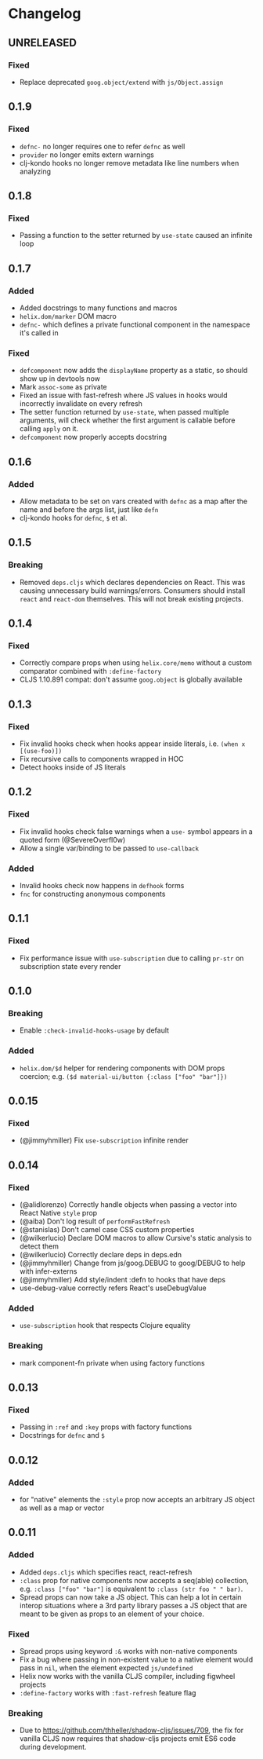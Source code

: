 # Changelog

## UNRELEASED

### Fixed

* Replace deprecated `goog.object/extend` with `js/Object.assign`

## 0.1.9

### Fixed

* `defnc-` no longer requires one to refer `defnc` as well
* `provider` no longer emits extern warnings
* clj-kondo hooks no longer remove metadata like line numbers when analyzing

## 0.1.8

### Fixed

* Passing a function to the setter returned by `use-state` caused an infinite loop

## 0.1.7

### Added

* Added docstrings to many functions and macros
* `helix.dom/marker` DOM macro
* `defnc-` which defines a private functional component in the namespace it's called in

### Fixed

* `defcomponent` now adds the `displayName` property as a static, so should show up in devtools now
* Mark `assoc-some` as private
* Fixed an issue with fast-refresh where JS values in hooks would incorrectly
  invalidate on every refresh
* The setter function returned by `use-state`, when passed multiple arguments, will check whether the first argument is callable before calling `apply` on it.
* `defcomponent` now properly accepts docstring

## 0.1.6

### Added

- Allow metadata to be set on vars created with `defnc` as a map after the name and before the args list, just like `defn`
- clj-kondo hooks for `defnc`, `$` et al.

## 0.1.5

### Breaking

- Removed `deps.cljs` which declares dependencies on React. This was causing unnecessary build warnings/errors.
Consumers should install `react` and `react-dom` themselves. This will not break existing projects.

## 0.1.4

### Fixed

- Correctly compare props when using `helix.core/memo` without a custom comparator combined with `:define-factory`
- CLJS 1.10.891 compat: don't assume `goog.object` is globally available

## 0.1.3

### Fixed

- Fix invalid hooks check when hooks appear inside literals, i.e. `(when x [(use-foo)])`
- Fix recursive calls to components wrapped in HOC
- Detect hooks inside of JS literals

## 0.1.2

### Fixed

- Fix invalid hooks check false warnings when a `use-` symbol appears in a
quoted form (@SevereOverfl0w)
- Allow a single var/binding to be passed to `use-callback`

### Added

- Invalid hooks check now happens in `defhook` forms
- `fnc` for constructing anonymous components

## 0.1.1

### Fixed

- Fix performance issue with `use-subscription` due to calling `pr-str` on subscription state every render

## 0.1.0

### Breaking

- Enable `:check-invalid-hooks-usage` by default

### Added

- `helix.dom/$d` helper for rendering components with DOM props
coercion; e.g. `($d material-ui/button {:class ["foo" "bar"]})`

## 0.0.15

### Fixed

- (@jimmyhmiller) Fix `use-subscription` infinite render

## 0.0.14

### Fixed

- (@alidlorenzo) Correctly handle objects when passing a vector into React Native `style` prop
- (@aiba) Don't log result of `performFastRefresh`
- (@stanislas) Don't camel case CSS custom properties
- (@wilkerlucio) Declare DOM macros to allow Cursive's static analysis to detect them
- (@wilkerlucio) Correctly declare deps in deps.edn
- (@jimmyhmiller) Change from js/goog.DEBUG to goog/DEBUG to help with infer-externs
- (@jimmyhmiller) Add style/indent :defn to hooks that have deps
- use-debug-value correctly refers React's useDebugValue

### Added

- `use-subscription` hook that respects Clojure equality

### Breaking

- mark component-fn private when using factory functions

## 0.0.13

### Fixed

- Passing in `:ref` and `:key` props with factory functions
- Docstrings for `defnc` and `$`

## 0.0.12

### Added

- for "native" elements the `:style` prop now accepts an arbitrary JS object as well as a map or vector


## 0.0.11

### Added

- Added `deps.cljs` which specifies react, react-refresh
- `:class` prop for native components now accepts a seq(able) collection, e.g. `:class ["foo" "bar"]` is equivalent to `:class (str foo " " bar)`.
- Spread props can now take a JS object. This can help a lot in certain interop situations where a 3rd party library passes a JS object that are meant to be given as props to an element of your choice.


### Fixed

- Spread props using keyword `:&` works with non-native components
- Fix a bug where passing in non-existent value to a native element would pass in `nil`, when the element expected `js/undefined`
- Helix now works with the vanilla CLJS compiler, including figwheel projects
- `:define-factory` works with `:fast-refresh` feature flag


### Breaking

- Due to https://github.com/thheller/shadow-cljs/issues/709, the fix for vanilla CLJS
now requires that shadow-cljs projects emit ES6 code during development.
